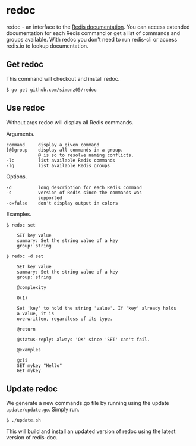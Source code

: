 # redoc

redoc - an interface to the [Redis documentation](http://redis.io/commands).
You can access extended documentation for each Redis command or get a list of
commands and groups available. With redoc you don't need to run redis-cli or
access redis.io to lookup documentation.

## Get redoc 

This command will checkout and install redoc.

    $ go get github.com/simonz05/redoc

## Use redoc

Without args redoc will display all Redis commands.

Arguments.

    command     display a given command
    [@]group    display all commands in a group. 
                @ is so to resolve naming conflicts.
    -lc         list available Redis commands
    -lg         list available Redis groups

Options.

    -d          long description for each Redis command
    -s          version of Redis since the commands was 
                supported
    -c=false    don't display output in colors


Examples.

    $ redoc set

        SET key value
        summary: Set the string value of a key
        group: string

    $ redoc -d set 

        SET key value
        summary: Set the string value of a key
        group: string

        @complexity

        O(1)

        Set 'key' to hold the string 'value'. If 'key' already holds
        a value, it is
        overwritten, regardless of its type.

        @return

        @status-reply: always 'OK' since 'SET' can't fail.

        @examples

        @cli
        SET mykey "Hello"
        GET mykey

## Update redoc

We generate a new commands.go file by running using the
update `update/update.go`. Simply run.

    $ ./update.sh

This will build and install an updated version of redoc
using the latest version of redis-doc.
